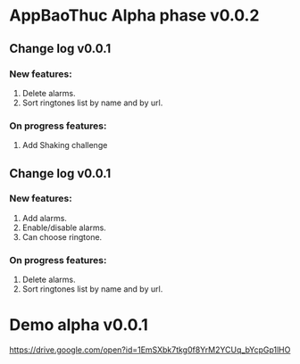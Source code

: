 # AppBaoThuc Alpha phase v0.0.2

## Change log v0.0.1
### New features:
  1. Delete alarms.
  2. Sort ringtones list by name and by url.
### On progress features:
  1. Add Shaking challenge

## Change log v0.0.1
### New features:
  1. Add alarms.
  2. Enable/disable alarms.
  3. Can choose ringtone.
### On progress features:
  1. Delete alarms.
  2. Sort ringtones list by name and by url.
# Demo alpha v0.0.1
https://drive.google.com/open?id=1EmSXbk7tkg0f8YrM2YCUq_bYcpGp1lHO
